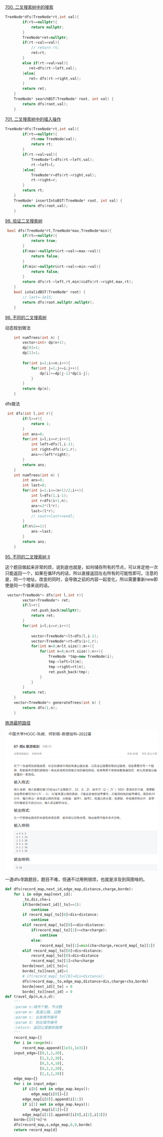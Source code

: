 [700. 二叉搜索树中的搜索](https://leetcode.cn/problems/search-in-a-binary-search-tree/)

```c++
TreeNode*dfs(TreeNode*rt,int val){
        if(rt==nullptr){
            return nullptr;
        }
        TreeNode*ret=nullptr;
        if(rt->val==val){
            // return rt;
            ret=rt;
        }
        else if(rt->val>val){
           ret=dfs(rt->left,val);
        }else{
           ret= dfs(rt->right,val);
        }
        return ret;
    }
    TreeNode* searchBST(TreeNode* root, int val) {
        return dfs(root,val);
    }
```

[701. 二叉搜索树中的插入操作](https://leetcode.cn/problems/insert-into-a-binary-search-tree/)

```c++
TreeNode*dfs(TreeNode*rt,int val){
        if(rt==nullptr){
            rt=new TreeNode(val);
            return rt;
        }
        if(rt->val>val){
            TreeNode*l=dfs(rt->left,val);
            rt->left=l;
        }else{
            TreeNode*r=dfs(rt->right,val);
            rt->right=r;
        }
        return rt;
    }
    TreeNode* insertIntoBST(TreeNode* root, int val) {
        return dfs(root,val);
    }
```

[98. 验证二叉搜索树](https://leetcode.cn/problems/validate-binary-search-tree/)

```c++
 bool dfs(TreeNode*rt,TreeNode*max,TreeNode*min){
        if(rt==nullptr){
            return true;
        }
        if(max!=nullptr&&rt->val>=max->val){
            return false;
        }
        if(min!=nullptr&&rt->val<=min->val){
            return false;
        }
        return dfs(rt->left,rt,min)&&dfs(rt->right,max,rt);
    }
    bool isValidBST(TreeNode* root) {
        // last=-1e15;
        return dfs(root,nullptr,nullptr);
    }
```

[96. 不同的二叉搜索树](https://leetcode.cn/problems/unique-binary-search-trees/)

动态规划做法

```c++
    int numTrees(int n) {
        vector<int> dp(n+1);
        dp[0]=1;
        dp[1]=1;

        for(int i=2;i<=n;i++){
            for(int j=1;j<=i;j++){
                dp[i]+=dp[j-1]*dp[i-j];
            }
        }
        return dp[n];
    }
```

dfs做法

```c++
 int dfs(int l,int r){
        if(l>=r){
            return 1;
        }
        int ans=0;
        for(int i=l;i<=r;i++){
            int left=dfs(l,i-1);
            int right=dfs(i+1,r);
            ans+=(left*right);
        }
        return ans;
    }
    int numTrees(int n) {
        int ans=0;
        int last=0;
        for(int i=1;i<=(n+1)/2;i++){
            int l=dfs(1,i-1);
            int r=dfs(i+1,n);
            ans+=2*(l*r);
            last=(l*r);  
            // cout<<last<<endl;
        }
        if(n%2==1){
            ans-=last;
        }
        return ans;
    }
```

[95. 不同的二叉搜索树 II](https://leetcode.cn/problems/unique-binary-search-trees-ii/)

这个题目做起来非常的烦，说到底也就是，如何储存所有的节点，可以肯定他一次只能返回一个，如果在循环内的话，所以直接返回左右所有的可能性即可。注意的是，同一个地址，改变的同时，会导致之前的内容一起变化，所以需要重新new即使是同一个值来说的话。

```c++
 vector<TreeNode*> dfs(int l,int r){
        vector<TreeNode*> ret;
        if(l>r){
            ret.push_back(nullptr);
            return ret;
        }
        for(int i=l;i<=r;i++){
           
            vector<TreeNode*>lt=dfs(l,i-1);
            vector<TreeNode*>rt=dfs(i+1,r);
            for(int m=0;m<lt.size();m++){
                for(int n=0;n<rt.size();n++){
                    TreeNode *tmp=new TreeNode(i);
                    tmp->left=lt[m];
                    tmp->right=rt[n];
                    ret.push_back(tmp);
                }
            }
        }
        return ret;
    }
    vector<TreeNode*> generateTrees(int n) {
        return dfs(1,n);
    }  
```

[旅游最短路径](https://pintia.cn/problem-sets/1532176225467338752/problems/1548536271940087810) 

![image-20220801131041681](./1.png)

一道dfs寻路题目，题目不难，但通不过用例很烦，也就是涉及到简图啥的。

```python
def dfs(record_map,next_id,edge_map,distance,charge,borde):
    for i in edge_map[next_id]:
        _to,dis,cha=i
        if(borde[next_id][_to]==1):
            continue
        if record_map[_to][0]<dis+distance:
            continue
        elif record_map[_to][0]==dis+distance:
            if(record_map[_to][1]<=cha+charge):
                continue
            else:
                record_map[_to][1]=min(cha+charge,record_map[_to][1])
        elif record_map[_to][0]>dis+distance:
            record_map[_to][0]=dis+distance
            record_map[_to][1]=cha+charge
        borde[next_id][_to]=1
        borde[_to][next_id]=1
        # if(record_map[_to][0]>dis+distance):
        dfs(record_map,_to,edge_map,distance+dis,charge+cha,borde)
        borde[next_id][_to] = 0
        borde[_to][next_id] = 0
def travel_dp(n,m,s,d):
    '''
    :param n:城市个数，节点数
    :param m: 高速公路，边数
    :param s: 出发城市编号
    :param d: 到达城市编号
    :return: 返回公里数和路费
    '''
    record_map=[]
    for i in range(n):
        record_map.append([1e31,1e31])
    input_edge=[[0,1,1,20],
                [1,3,2,30],
                [0,3,4,10],
                [0,2,2,20],
                [2,3,1,20]]
    edge_map={}
    for i in input_edge:
        if i[0] not in edge_map.keys():
            edge_map[i[0]]=[]
        edge_map[i[0]].append(i[1:])
        if i[1] not in edge_map.keys():
            edge_map[i[1]]=[]
        edge_map[i[1]].append([i[0],i[2],i[3]])
    borde=[[0]*n]*n
    dfs(record_map,s,edge_map,0,0,borde)
    return record_map[d]
```

